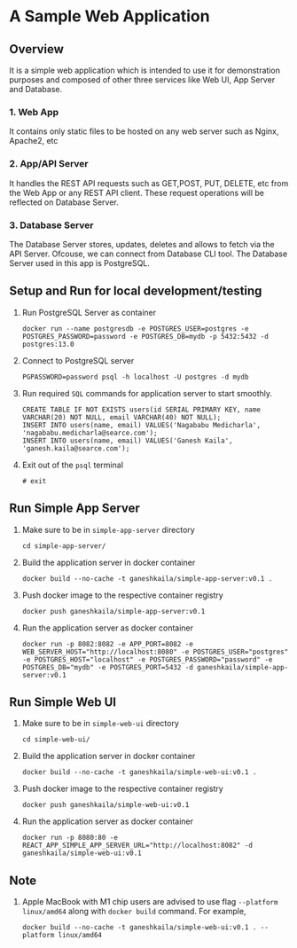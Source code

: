 # A Sample Web Application

## Overview

It is a simple web application which is intended to use it for demonstration purposes and composed of other three services like Web UI, App Server and Database.

### 1. Web App

It contains only static files to be hosted on any web server such as Nginx, Apache2, etc

### 2. App/API Server

It handles the REST API requests such as GET,POST, PUT, DELETE, etc from the Web App or any REST API client. These request operations will be reflected on Database Server.

### 3. Database Server

The Database Server stores, updates, deletes and allows to fetch via the API Server. Ofcouse, we can connect from Database CLI tool. The Database Server used in this app is PostgreSQL.

## Setup and Run for local development/testing

1. Run PostgreSQL Server as container

   ```shell
   docker run --name postgresdb -e POSTGRES_USER=postgres -e POSTGRES_PASSWORD=password -e POSTGRES_DB=mydb -p 5432:5432 -d postgres:13.0
   ```

2. Connect to PostgreSQL server

   ```shell
   PGPASSWORD=password psql -h localhost -U postgres -d mydb
   ```

3. Run required `SQL` commands for application server to start smoothly.

   ```psql
   CREATE TABLE IF NOT EXISTS users(id SERIAL PRIMARY KEY, name VARCHAR(20) NOT NULL, email VARCHAR(40) NOT NULL);
   INSERT INTO users(name, email) VALUES('Nagababu Medicharla', 'nagababu.medicharla@searce.com');
   INSERT INTO users(name, email) VALUES('Ganesh Kaila', 'ganesh.kaila@searce.com');
   ```

4. Exit out of the `psql` terminal

   ```psql
   # exit
   ```

## Run Simple App Server

1. Make sure to be in `simple-app-server` directory

   ```shell
   cd simple-app-server/
   ```

2. Build the application server in docker container

   ```shell
   docker build --no-cache -t ganeshkaila/simple-app-server:v0.1 .
   ```

3. Push docker image to the respective container registry

   ```shell
   docker push ganeshkaila/simple-app-server:v0.1
   ```

4. Run the application server as docker container

   ```shell
   docker run -p 8082:8082 -e APP_PORT=8082 -e WEB_SERVER_HOST="http://localhost:8080" -e POSTGRES_USER="postgres" -e POSTGRES_HOST="localhost" -e POSTGRES_PASSWORD="password" -e POSTGRES_DB="mydb" -e POSTGRES_PORT=5432 -d ganeshkaila/simple-app-server:v0.1
   ```

## Run Simple Web UI

1. Make sure to be in `simple-web-ui` directory

   ```shell
   cd simple-web-ui/
   ```

2. Build the application server in docker container

   ```shell
   docker build --no-cache -t ganeshkaila/simple-web-ui:v0.1 .
   ```

3. Push docker image to the respective container registry

   ```shell
   docker push ganeshkaila/simple-web-ui:v0.1
   ```

4. Run the application server as docker container

   ```shell
   docker run -p 8080:80 -e REACT_APP_SIMPLE_APP_SERVER_URL="http://localhost:8082" -d ganeshkaila/simple-web-ui:v0.1
   ```

## Note

1. Apple MacBook with M1 chip users are advised to use flag `--platform linux/amd64` along with `docker build` command. For example,

   ```shell
   docker build --no-cache -t ganeshkaila/simple-web-ui:v0.1 . --platform linux/amd64
   ```
